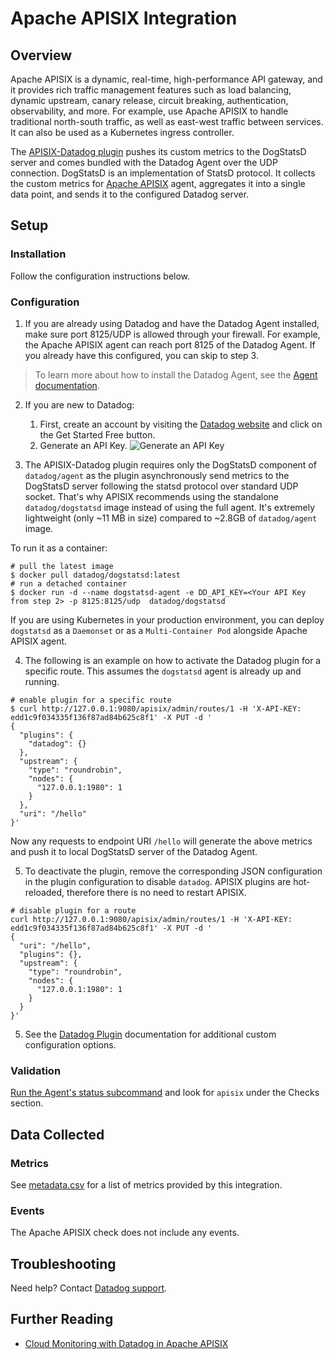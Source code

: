 # Apache APISIX Integration

## Overview

Apache APISIX is a dynamic, real-time, high-performance API gateway, and it provides rich traffic management features such as load balancing, dynamic upstream, canary release, circuit breaking, authentication, observability, and more. For example, use Apache APISIX to handle traditional north-south traffic, as well as east-west traffic between services. It can also be used as a Kubernetes ingress controller.

The [APISIX-Datadog plugin][1] pushes its custom metrics to the DogStatsD server and comes bundled with the Datadog Agent over the UDP connection. DogStatsD is an implementation of StatsD protocol. It collects the custom metrics for [Apache APISIX][2] agent, aggregates it into a single data point, and sends it to the configured Datadog server.

## Setup

### Installation

Follow the configuration instructions below.

### Configuration

1. If you are already using Datadog and have the Datadog Agent installed, make sure port 8125/UDP is allowed through your firewall. For example, the Apache APISIX agent can reach port 8125 of the Datadog Agent. If you already have this configured, you can skip to step 3.

> To learn more about how to install the Datadog Agent, see the [Agent documentation][3].

2. If you are new to Datadog:

   1. First, create an account by visiting the [Datadog website][8] and click on the Get Started Free button.
   2. Generate an API Key.
      ![Generate an API Key](https://raw.githubusercontent.com/DataDog/integrations-extras/master/apache-apisix/images/screenshot_1.png)

3. The APISIX-Datadog plugin requires only the DogStatsD component of `datadog/agent` as the plugin asynchronously send metrics to the DogStatsD server following the statsd protocol over standard UDP socket. That's why APISIX recommends using the standalone `datadog/dogstatsd` image instead of using the full agent. It's extremely lightweight (only ~11 MB in size) compared to ~2.8GB of `datadog/agent` image.

To run it as a container:

```shell
# pull the latest image
$ docker pull datadog/dogstatsd:latest
# run a detached container
$ docker run -d --name dogstatsd-agent -e DD_API_KEY=<Your API Key from step 2> -p 8125:8125/udp  datadog/dogstatsd
```

If you are using Kubernetes in your production environment, you can deploy `dogstatsd` as a `Daemonset` or as a `Multi-Container Pod` alongside Apache APISIX agent.

4. The following is an example on how to activate the Datadog plugin for a specific route. This assumes the `dogstatsd` agent is already up and running.

```shell
# enable plugin for a specific route
$ curl http://127.0.0.1:9080/apisix/admin/routes/1 -H 'X-API-KEY: edd1c9f034335f136f87ad84b625c8f1' -X PUT -d '
{
  "plugins": {
    "datadog": {}
  },
  "upstream": {
    "type": "roundrobin",
    "nodes": {
      "127.0.0.1:1980": 1
    }
  },
  "uri": "/hello"
}'
```

Now any requests to endpoint URI `/hello` will generate the above metrics and push it to local DogStatsD server of the Datadog Agent.

5. To deactivate the plugin, remove the corresponding JSON configuration in the plugin configuration to disable  `datadog`. APISIX plugins are hot-reloaded, therefore there is no need to restart APISIX.

```shell
# disable plugin for a route
curl http://127.0.0.1:9080/apisix/admin/routes/1 -H 'X-API-KEY: edd1c9f034335f136f87ad84b625c8f1' -X PUT -d '
{
  "uri": "/hello",
  "plugins": {},
  "upstream": {
    "type": "roundrobin",
    "nodes": {
      "127.0.0.1:1980": 1
    }
  }
}'
```

5. See the [Datadog Plugin][1] documentation for additional custom configuration options.

### Validation

[Run the Agent's status subcommand][4] and look for `apisix` under the Checks section.

## Data Collected

### Metrics

See [metadata.csv][5] for a list of metrics provided by this integration.

### Events

The Apache APISIX check does not include any events.

## Troubleshooting

Need help? Contact [Datadog support][6].

## Further Reading

- [Cloud Monitoring with Datadog in Apache APISIX][7]

[1]: https://apisix.apache.org/docs/apisix/plugins/datadog
[2]: https://apisix.apache.org/
[3]: https://docs.datadoghq.com/agent/
[4]: https://docs.datadoghq.com/agent/guide/agent-commands/#agent-status-and-information
[5]: https://github.com/DataDog/integrations-core/blob/master/apache-apisix/metadata.csv
[6]: https://docs.datadoghq.com/help/
[7]: https://apisix.apache.org/blog/2021/11/12/apisix-datadog
[8]: https://www.datadoghq.com/
